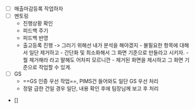 - [ ] 매출마감등록 작업하자 
- [ ] 멘토링 
	- 진행상황 확인 
	- 피드백 주기 
	- 피드백 반영
	- 출고등록 진행 -> 그러기 위해선 내가 분석을 해야겠지 
			- 불필요한 항목에 대해서 일단 제거하고 
			- 간단화 및 최소화해서 그 화면 기준으로 만들라고 시키자. 
			- 뭘 제거해라 라고 말해도 어차피 모르니깐 
			- 제거된 화면을 제시하고 그 화면 기준으로 작업할 수 있게. 
- [ ] GS 
	- ==GS 인증 우선 작업==, PIMS건 들어와도 일단 GS 우선 처리 
	- 정말 급한 건일 경우 일단, 내용 확인 후에 팀장님께 보고 후 처리 
- []